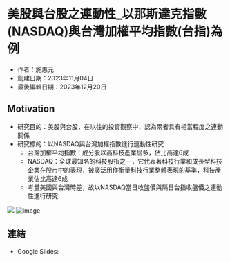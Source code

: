 # 美股與台股之連動性_以那斯達克指數(NASDAQ)與台灣加權平均指數(台指)為例
- 作者：施惠元
- 創建日期：2023年11月04日
- 最後編輯日期：2023年12月20日

## Motivation
- 研究目的：美股與台股，在以往的投資觀察中，認為兩者具有相當程度之連動關係
- 研究標的：以NASDAQ與台灣加權指數進行連動性研究
  - 台灣加權平均指數：成分股以高科技產業居多，佔比高達6成
  - NASDAQ：全球最知名的科技股指之一，它代表著科技行業和成長型科技企業在股市中的表現，被廣泛用作衡量科技行業整體表現的基準，科技產業佔比高達6成
  - 考量美國與台灣時差，故以NASDAQ當日收盤價與隔日台指收盤價之連動性進行研究
    
![](https://doc-14-3s-docs.googleusercontent.com/docs/securesc/j132q87qg08nbn34k72v0knorsh288b5/27t2fbpgsftoepc5r88fct65h145u5tb/1703073900000/09554949075454121314/17144567015756320935Z/1zCfw01Zl79WTP5YYEl8rBtoVunURCwZq?e=download&uuid=44c3e54f-d927-4df1-b466-886bffc73e09)
![image](https://drive.google.com/drive/folders/15n3H583g-yjJvRUAEqbTSZRufnCh9kP_)


## 連結
* Google Slides: 


